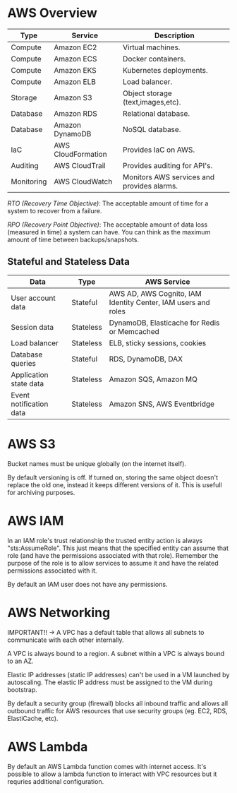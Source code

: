 # AWS Overview

| Type       | Service            | Description                                |
| ---------- | ------------------ | ------------------------------------------ |
| Compute    | Amazon EC2         | Virtual machines.                          |
| Compute    | Amazon ECS         | Docker containers.                         |
| Compute    | Amazon EKS         | Kubernetes deployments.                    |
| Compute    | Amazon ELB         | Load balancer.                             |
| Storage    | Amazon S3          | Object storage (text,images,etc).          |
| Database   | Amazon RDS         | Relational database.                       |
| Database   | Amazon DynamoDB    | NoSQL database.                            |
| IaC        | AWS CloudFormation | Provides IaC on AWS.                       |
| Auditing   | AWS CloudTrail     | Provides auditing for API's.               |
| Monitoring | AWS CloudWatch     | Monitors AWS services and provides alarms. |

*RTO (Recovery Time Objective)*: The acceptable amount of time for a system to
recover from a failure.

*RPO (Recovery Point Objective)*: The acceptable amount of data loss (measured
in time) a system can have. You can think as the maximum amount of time between
backups/snapshots.

## Stateful and Stateless Data

| Data                    | Type      | AWS Service                                                   |
| ----------------------- | --------- | ------------------------------------------------------------- |
| User account data       | Stateful  | AWS AD, AWS Cognito, IAM Identity Center, IAM users and roles |
| Session data            | Stateless | DynamoDB, Elasticache for Redis or Memcached                  |
| Load balancer           | Stateless | ELB, sticky sessions, cookies                                 |
| Database queries        | Stateful  | RDS, DynamoDB, DAX                                            |
| Application state data  | Stateless | Amazon SQS, Amazon MQ                                         |
| Event notification data | Stateless | Amazon SNS, AWS Eventbridge                                   |


# AWS S3

Bucket names must be unique globally (on the internet itself).

By default versioning is off. If turned on, storing the same object
doesn't replace the old one, instead it keeps different versions of it. This is
usefull for archiving purposes.

# AWS IAM

In an IAM role's trust relationship the trusted entity action is always
"sts:AssumeRole". This just means that the specified entity can assume that role
(and have the permissions associated with that role). Remember the purpose of
the role is to allow services to assume it and have the related permissions
associated with it.

By default an IAM user does not have any permissions.

# AWS Networking

IMPORTANT!! -> A VPC has a default table that allows all subnets to communicate
with each other internally.

A VPC is always bound to a region. A subnet within a VPC is always bound to an
AZ.

Elastic IP addresses (static IP addresses) can't be used in a VM launched by
autoscaling. The elastic IP address must be assigned to the VM during bootstrap.

By default a security group (firewall) blocks all inbound traffic and
allows all outbound traffic for AWS resources that use security groups (eg. 
EC2, RDS, ElastiCache, etc).

# AWS Lambda

By default an AWS Lambda function comes with internet access. It's
possible to allow a lambda function to interact with VPC resources but it
requries additional configuration.